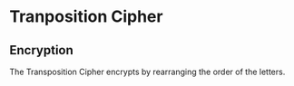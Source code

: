 # Tranposition Cipher

## Encryption
The Transposition Cipher encrypts by rearranging the order of the letters. 
